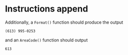 # Instructions append

Additionally, a `Format()` function should produce the output

`(613) 995-0253`

and an `AreaCode()` function should output

`613`

